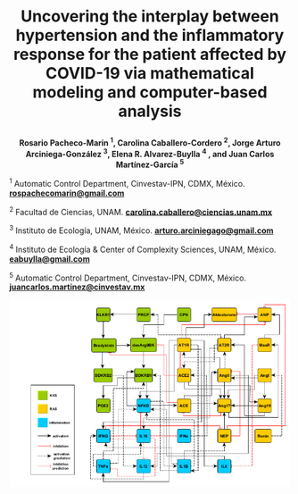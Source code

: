 # <p align="center"> Uncovering the interplay between hypertension and the inflammatory response for the patient affected by COVID-19 via mathematical modeling and computer-based analysis
**<p align="center"> Rosario Pacheco-Marin <sup>1</sup>, Carolina Caballero-Cordero <sup>2</sup>, Jorge Arturo Arciniega-González <sup>3</sup>, Elena R. Alvarez-Buylla <sup>4</sup> , and Juan Carlos Martínez-García <sup>5</sup>**

<sup>1</sup> Automatic Control Department, Cinvestav-IPN, CDMX, México.
**rospachecomarin@gmail.com**

<sup>2</sup> Facultad de Ciencias, UNAM.
**carolina.caballero@ciencias.unam.mx**

<sup>3</sup> Instituto de Ecología, UNAM, México.
**arturo.arciniegago@gmail.com**

<sup>4</sup> Instituto de Ecología & Center of Complexity Sciences, UNAM, México.
**eabuylla@gmail.com**

<sup>5</sup> Automatic Control Department, Cinvestav-IPN, CDMX, México.
**juancarlos.martinez@cinvestav.mx** 


 
<img src="https://github.com/cxro-cc/red_ras_kks/blob/main/img/ras_net_complete.png">


  
